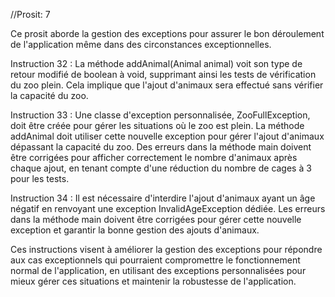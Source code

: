 //Prosit: 7

Ce prosit aborde la gestion des exceptions pour assurer le bon déroulement de l'application même dans des circonstances exceptionnelles.

Instruction 32 : La méthode addAnimal(Animal animal) voit son type de retour modifié de boolean à void, supprimant ainsi les tests de vérification du zoo plein. Cela implique que l'ajout d'animaux sera effectué sans vérifier la capacité du zoo.

Instruction 33 : Une classe d'exception personnalisée, ZooFullException, doit être créée pour gérer les situations où le zoo est plein. La méthode addAnimal doit utiliser cette nouvelle exception pour gérer l'ajout d'animaux dépassant la capacité du zoo. Des erreurs dans la méthode main doivent être corrigées pour afficher correctement le nombre d'animaux après chaque ajout, en tenant compte d'une réduction du nombre de cages à 3 pour les tests.

Instruction 34 : Il est nécessaire d'interdire l'ajout d'animaux ayant un âge négatif en renvoyant une exception InvalidAgeException dédiée. Les erreurs dans la méthode main doivent être corrigées pour gérer cette nouvelle exception et garantir la bonne gestion des ajouts d'animaux.

Ces instructions visent à améliorer la gestion des exceptions pour répondre aux cas exceptionnels qui pourraient compromettre le fonctionnement normal de l'application, en utilisant des exceptions personnalisées pour mieux gérer ces situations et maintenir la robustesse de l'application.